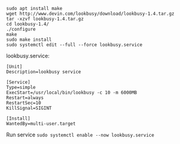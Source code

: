 ```
sudo apt install make
wget http://www.devin.com/lookbusy/download/lookbusy-1.4.tar.gz
tar -xzvf lookbusy-1.4.tar.gz
cd lookbusy-1.4/
./configure
make
sudo make install
sudo systemctl edit --full --force lookbusy.service
```
lookbusy.service:
```
[Unit]
Description=lookbusy service

[Service]
Type=simple
ExecStart=/usr/local/bin/lookbusy -c 10 -m 6000MB
Restart=always
RestartSec=10
KillSignal=SIGINT

[Install]
WantedBy=multi-user.target
```

Run service
`sudo systemctl enable --now lookbusy.service`
